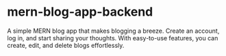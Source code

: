 # mern-blog-app-backend
A  simple MERN blog app that makes blogging a breeze. Create an account, log in, and start sharing your thoughts. With easy-to-use features, you can create, edit, and delete blogs effortlessly. 
